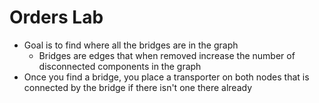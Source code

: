 # Orders Lab
* Goal is to find where all the bridges are in the graph
  * Bridges are edges that when removed increase the number of disconnected components in the graph
* Once you find a bridge, you place a transporter on both nodes that is connected by the bridge if there isn't one there already
